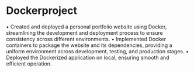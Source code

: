 # Dockerproject
• Created and deployed a personal portfolio website using Docker, streamlining the development and
deployment process to ensure consistency across different environments.
• Implemented Docker containers to package the website and its dependencies, providing a uniform
environment across development, testing, and production stages.
• Deployed the Dockerized application on local, ensuring smooth and efficient operation.
